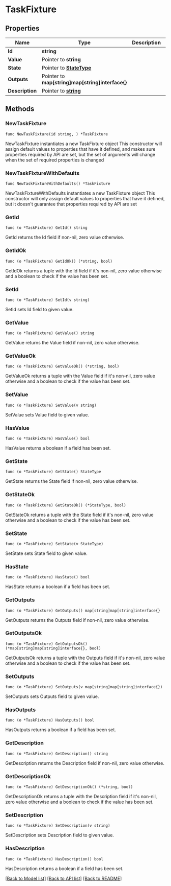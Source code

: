 # TaskFixture

## Properties

Name | Type | Description | Notes
------------ | ------------- | ------------- | -------------
**Id** | **string** |  | 
**Value** | Pointer to **string** |  | [optional] 
**State** | Pointer to [**StateType**](StateType.md) |  | [optional] 
**Outputs** | Pointer to **map[string]map[string]interface{}** |  | [optional] 
**Description** | Pointer to [**string**](PropertyString.md) |  | [optional] 

## Methods

### NewTaskFixture

`func NewTaskFixture(id string, ) *TaskFixture`

NewTaskFixture instantiates a new TaskFixture object
This constructor will assign default values to properties that have it defined,
and makes sure properties required by API are set, but the set of arguments
will change when the set of required properties is changed

### NewTaskFixtureWithDefaults

`func NewTaskFixtureWithDefaults() *TaskFixture`

NewTaskFixtureWithDefaults instantiates a new TaskFixture object
This constructor will only assign default values to properties that have it defined,
but it doesn't guarantee that properties required by API are set

### GetId

`func (o *TaskFixture) GetId() string`

GetId returns the Id field if non-nil, zero value otherwise.

### GetIdOk

`func (o *TaskFixture) GetIdOk() (*string, bool)`

GetIdOk returns a tuple with the Id field if it's non-nil, zero value otherwise
and a boolean to check if the value has been set.

### SetId

`func (o *TaskFixture) SetId(v string)`

SetId sets Id field to given value.


### GetValue

`func (o *TaskFixture) GetValue() string`

GetValue returns the Value field if non-nil, zero value otherwise.

### GetValueOk

`func (o *TaskFixture) GetValueOk() (*string, bool)`

GetValueOk returns a tuple with the Value field if it's non-nil, zero value otherwise
and a boolean to check if the value has been set.

### SetValue

`func (o *TaskFixture) SetValue(v string)`

SetValue sets Value field to given value.

### HasValue

`func (o *TaskFixture) HasValue() bool`

HasValue returns a boolean if a field has been set.

### GetState

`func (o *TaskFixture) GetState() StateType`

GetState returns the State field if non-nil, zero value otherwise.

### GetStateOk

`func (o *TaskFixture) GetStateOk() (*StateType, bool)`

GetStateOk returns a tuple with the State field if it's non-nil, zero value otherwise
and a boolean to check if the value has been set.

### SetState

`func (o *TaskFixture) SetState(v StateType)`

SetState sets State field to given value.

### HasState

`func (o *TaskFixture) HasState() bool`

HasState returns a boolean if a field has been set.

### GetOutputs

`func (o *TaskFixture) GetOutputs() map[string]map[string]interface{}`

GetOutputs returns the Outputs field if non-nil, zero value otherwise.

### GetOutputsOk

`func (o *TaskFixture) GetOutputsOk() (*map[string]map[string]interface{}, bool)`

GetOutputsOk returns a tuple with the Outputs field if it's non-nil, zero value otherwise
and a boolean to check if the value has been set.

### SetOutputs

`func (o *TaskFixture) SetOutputs(v map[string]map[string]interface{})`

SetOutputs sets Outputs field to given value.

### HasOutputs

`func (o *TaskFixture) HasOutputs() bool`

HasOutputs returns a boolean if a field has been set.

### GetDescription

`func (o *TaskFixture) GetDescription() string`

GetDescription returns the Description field if non-nil, zero value otherwise.

### GetDescriptionOk

`func (o *TaskFixture) GetDescriptionOk() (*string, bool)`

GetDescriptionOk returns a tuple with the Description field if it's non-nil, zero value otherwise
and a boolean to check if the value has been set.

### SetDescription

`func (o *TaskFixture) SetDescription(v string)`

SetDescription sets Description field to given value.

### HasDescription

`func (o *TaskFixture) HasDescription() bool`

HasDescription returns a boolean if a field has been set.


[[Back to Model list]](../README.md#documentation-for-models) [[Back to API list]](../README.md#documentation-for-api-endpoints) [[Back to README]](../README.md)


